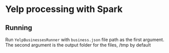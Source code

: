 # Yelp processing with Spark

## Running

Run `YelpBusinessesRunner` with `business.json` file path as the first argument.
The second argument is the output folder for the files, /tmp by default
